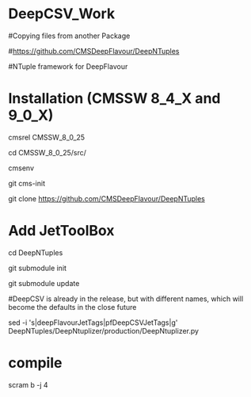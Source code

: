 # DeepCSV_Work
#Copying files from another Package

#https://github.com/CMSDeepFlavour/DeepNTuples

#NTuple framework for DeepFlavour 

# Installation (CMSSW 8_4_X and 9_0_X)

cmsrel CMSSW_8_0_25

cd CMSSW_8_0_25/src/

cmsenv

git cms-init

git clone https://github.com/CMSDeepFlavour/DeepNTuples

# Add JetToolBox

cd DeepNTuples

git submodule init

git submodule update

#DeepCSV is already in the release, but with different names, which will become the defaults in the close future

sed -i 's|deepFlavourJetTags|pfDeepCSVJetTags|g' DeepNTuples/DeepNtuplizer/production/DeepNtuplizer.py

# compile

scram b -j 4
